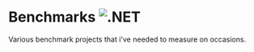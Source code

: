 # Benchmarks ![.NET](https://github.com/Jaxelr/Benchmarks/workflows/.NET/badge.svg)

Various benchmark projects that i've needed to measure on occasions. 
